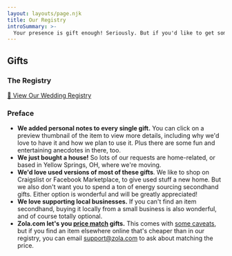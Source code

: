 ```yaml
---
layout: layouts/page.njk
title: Our Registry
introSummary: >-
  Your presence is gift enough! Seriously. But if you'd like to get something for us, we've made it a little easier with this online registry.
---
```

## Gifts

### The Registry

<a href="https://www.zola.com/registry/andrew-and-meredith">🎁 View Our Wedding Registry</a>

### Preface

- **We added personal notes to every single gift.** You can click on a preview thumbnail of the item to view more details, including why we'd love to have it and how we plan to use it. Plus there are some fun and entertaining anecdotes in there, too.
- **We just bought a house!** So lots of our requests are home-related, or based in Yellow Springs, OH, where we're moving.
- **We'd love used versions of most of these gifts**. We like to shop on Craigslist or Facebook Marketplace, to give used stuff a new home. But we also don't want you to spend a ton of energy sourcing secondhand gifts. Either option is wonderful and will be greatly appreciated!
- **We love supporting local businesses.** If you can't find an item secondhand, buying it locally from a small business is also wonderful, and of course totally optional.
- **Zola.com let's you [price match](https://www.zola.com/wedding-registry/benefits/price-match) gifts.** This comes with [some caveats](https://help.zola.com/hc/en-us/articles/115002839891-What-is-a-qualifying-product-for-price-matching-), but if you find an item elsewhere online that's cheaper than in our registry, you can email [support@zola.com](mailto:support@zola.com) to ask about matching the price.

<style>
  .post__body ul li:nth-child(1)::marker {
    content: '📝 ';
  }
  .post__body ul li:nth-child(2)::marker {
      content: '🏠 ';
  }
  .post__body ul li:nth-child(3)::marker {
      content: '♻️ ';
  }
  .post__body ul li:nth-child(4)::marker {
      content: '📍 ';
  }
  .post__body ul li:nth-child(5)::marker {
      content: '🔎 ';
  }
</style>
